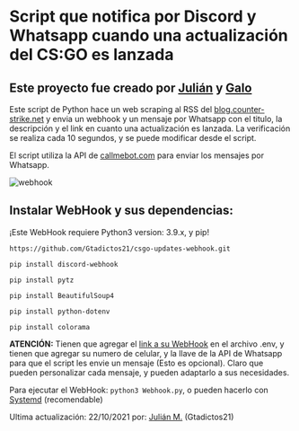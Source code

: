 # Script que notifica por Discord y Whatsapp cuando una actualización del CS:GO es lanzada
## Este proyecto fue creado por [Julián](https://github.com/Gtadictos21/) y [Galo](https://github.com/Galo223344/)

Este script de Python hace un web scraping al RSS del [blog.counter-strike.net](https://blog.counter-strike.net/?feed=rss) y envia un webhook y un mensaje por Whatsapp con el titulo, la descripción y el link en cuanto una actualización es lanzada. La verificación se realiza cada 10 segundos, y se puede modificar desde el script.

El script utiliza la API de [callmebot.com](https://www.callmebot.com/) para enviar los mensajes por Whatsapp.

![webhook](https://user-images.githubusercontent.com/83682754/138393399-fa1ca4e7-e84d-4f49-9daa-96f6a646ce09.jpg)

## Instalar WebHook y sus dependencias:
¡Este WebHook requiere Python3 version: 3.9.x, y pip!
```
https://github.com/Gtadictos21/csgo-updates-webhook.git
```
```
pip install discord-webhook
```
```
pip install pytz
```
```
pip install BeautifulSoup4
```
```
pip install python-dotenv
```
```
pip install colorama
```

**ATENCIÓN:** Tienen que agregar el [link a su WebHook](https://support.discord.com/hc/es/articles/228383668-Introducci%C3%B3n-a-los-webhook) en el archivo .env, y tienen que agregar su numero de celular, y la llave de la API de Whatsapp para que el script les envie un mensaje (Esto es opcional). Claro que pueden personalizar cada mensaje, y pueden adaptarlo a sus necesidades.

Para ejecutar el WebHook: `python3 Webhook.py`, o pueden hacerlo con [Systemd](https://github.com/Gtadictos21/csgo-updates-webhook/blob/main/webhook.service) (recomendable)

Ultima actualización: 22/10/2021 por: [Julián M.](https://github.com/Gtadictos21/) (Gtadictos21)
